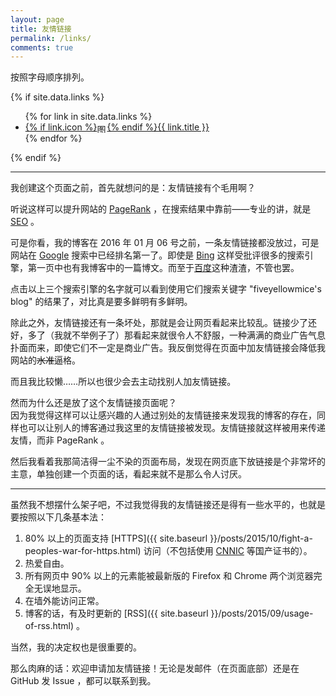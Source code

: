 ```yaml
---
layout: page
title: 友情链接
permalink: /links/
comments: true
---
```


按照字母顺序排列。

{% if site.data.links %}
<ul>
{% for link in site.data.links %}
<li><a href="{{ link.url }}">{% if link.icon %}<img src="{{ link.icon }}" alt="图标" width="16" height="16" style="vertical-align: middle">{% endif %}{{ link.title }}</a></li>
{% endfor %}
</ul>
{% endif %}

----------------

我创建这个页面之前，首先就想问的是：友情链接有个毛用啊？

听说这样可以提升网站的 [PageRank](https://zh.wikipedia.org/wiki/PageRank) ，在搜索结果中靠前——专业的讲，就是 [SEO](https://zh.wikipedia.org/wiki/%E6%90%9C%E5%B0%8B%E5%BC%95%E6%93%8E%E6%9C%80%E4%BD%B3%E5%8C%96) 。

可是你看，我的博客在 2016 年 01 月 06 号之前，一条友情链接都没放过，可是网站在 [Google](https://www.google.com/?gfe_rd=cr&ei=PdoiVunOBaju8wejm4GYAg&gws_rd=ssl,cr&fg=1#q=fiveyellowmice%27s+blog) 搜索中已经排名第一了。即使是 [Bing](https://www.bing.com/search?q=fiveyellowmice%27s+blog&go=Submit&qs=n&form=QBLH&pq=fiveyellowmice%27s+blog&sc=0-7&sp=-1&sk=&cvid=68947c987fb04062b31ce0b930e29295) 这样受批评很多的搜索引擎，第一页中也有我博客中的一篇博文。而至于[百度](https://www.baidu.com/s?ie=utf-8&f=8&rsv_bp=1&rsv_idx=1&tn=baidu&wd=fiveyellowmice%27s%20blog&oq=fiveywllowmice%26%2339%3Bs%20blog&rsv_pq=baa5af4e0007ebee&rsv_t=e7ec5XlK6HEeKfblbfLuEnYGYZ7YEpehkbAHi2MOSjcXLQAUAtIgZCMBSBo&rsv_enter=1&inputT=814&rsv_sug3=12&rsv_sug1=1&rsv_sug2=0&rsv_sug4=1571&rsv_sug=1)这种渣渣，不管也罢。

点击以上三个搜索引擎的名字就可以看到使用它们搜索关键字 "fiveyellowmice's blog" 的结果了，对比真是要多鲜明有多鲜明。

除此之外，友情链接还有一条坏处，那就是会让网页看起来比较乱。链接少了还好，多了（我就不举例子了）那看起来就很令人不舒服，一种满满的商业广告气息扑面而来，即使它们不一定是商业广告。我反倒觉得在页面中加友情链接会降低我网站的<del>水准</del>逼格。

而且我比较懒……所以也很少会去主动找别人加友情链接。

然而为什么还是放了这个友情链接页面呢？  
因为我觉得这样可以让感兴趣的人通过别处的友情链接来发现我的博客的存在，同样也可以让别人的博客通过我这里的友情链接被发现。友情链接就这样被用来传递友情，而非 PageRank 。

然后我看着我那简洁得一尘不染的页面布局，发现在网页底下放链接是个非常坏的主意，单独创建一个页面的话，看起来就不是那么令人讨厌。

-------------------

虽然我不想摆什么架子吧，不过我觉得我的友情链接还是得有一些水平的，也就是要按照以下几条基本法：

1.	80% 以上的页面支持 [HTTPS]({{ site.baseurl }}/posts/2015/10/fight-a-peoples-war-for-https.html) 访问（不包括使用 [CNNIC](https://program-think.blogspot.com/2010/02/about-cnnic.html) 等国产证书的）。
2.	热爱自由。
3.	所有网页中 90% 以上的元素能被最新版的 Firefox 和 Chrome 两个浏览器完全无误地显示。
4.	在墙外能访问正常。
5.	博客的话，有及时更新的 [RSS]({{ site.baseurl }}/posts/2015/09/usage-of-rss.html) 。

当然，我的决定权也是很重要的。

那么肉麻的话：欢迎申请加友情链接！无论是发邮件（在页面底部）还是在 GitHub 发 Issue ，都可以联系到我。
